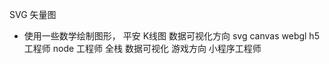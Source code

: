 SVG 矢量图
- 使用一些数学绘制图形，
  平安 K线图
  数据可视化方向 svg canvas webgl
  h5 工程师
  node 工程师 全栈
  数据可视化 
  游戏方向
  小程序工程师
